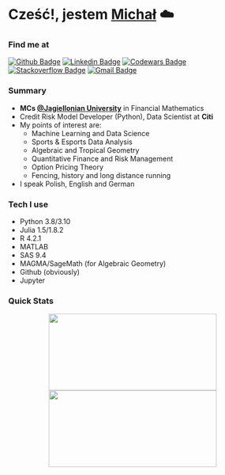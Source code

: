 <h1> Cześć!, jestem <a href="https://github.com/chmuradin">Michał</a> ☁️</h1>
</h1>

### Find me at
[![Github Badge](http://img.shields.io/badge/-Github-black?style=flat-square&logo=github&link=https://github.com/chmuradin/)](https://github.com/chmuradin/) 
[![Linkedin Badge](https://img.shields.io/badge/-LinkedIn-blue?style=flat-square&logo=Linkedin&logoColor=white&link=https://www.linkedin.com/in/michal-chmuradin-chmura/)](https://www.linkedin.com/in/michal-chmuradin-chmura)
[![Codewars Badge](https://www.codewars.com/users/Chmuradin/badges/micro)](https://www.codewars.com/users/Chmuradin)
[![Stackoverflow Badge](https://img.shields.io/badge/-Stack%20overflow-FE7A16?style=flat-square&logo=stack-overflow&logoColor=white&link=https://stackoverflow.com/users/18663783/chmuradin)](https://stackoverflow.com/users/18663783/chmuradin)
[![Gmail Badge](https://img.shields.io/badge/-Gmail-d14836?style=flat-square&logo=Gmail&logoColor=white&link=mailto:defcon.sentinal95@gmail.com)](mailto:michal.chmuradin@gmail.com)



###  Summary
- **MCs [@Jagiellonian University](https://www.uj.edu.pl/)** in Financial Mathematics
- Credit Risk Model Developer (Python), Data Scientist at **Citi**
- My points of interest are: 
  - Machine Learning and Data Science
  - Sports & Esports Data Analysis
  - Algebraic and Tropical Geometry
  - Quantitative Finance and Risk Management
  - Option Pricing Theory
  - Fencing, history and long distance running
- I speak Polish, English and German


### Tech I use
- Python 3.8/3.10
- Julia 1.5/1.8.2
- R 4.2.1
- MATLAB
- SAS 9.4
- MAGMA/SageMath (for Algebraic Geometry)
- Github (obviously)
- Jupyter


### Quick Stats
<p align="center">
<img width="340" height="155" align="center" 
      src=https://github-readme-stats.vercel.app/api?username=chmuradin&show_icons=true&theme=cobalt&layout=compact)/>
<img width="340" height="155" align="center" 
      src="https://github-readme-stats.vercel.app/api/top-langs/?username=chmuradin&langs_count=6&exclude_repo=mpum&&exclude_repo=AABDW&&theme=cobalt&line_height=27&layout=compact" />
</p>




